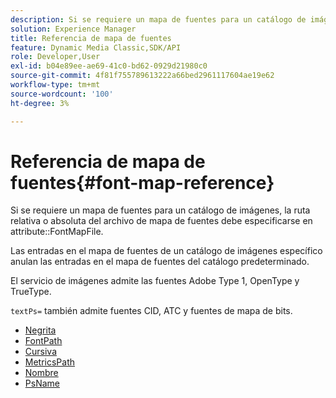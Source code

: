 ```yaml
---
description: Si se requiere un mapa de fuentes para un catálogo de imágenes, la ruta relativa o absoluta del archivo del mapa de fuentes debe especificarse en el atributo FontMapFile.
solution: Experience Manager
title: Referencia de mapa de fuentes
feature: Dynamic Media Classic,SDK/API
role: Developer,User
exl-id: b04e89ee-ae69-41c0-bd62-0929d21980c0
source-git-commit: 4f81f755789613222a66bed2961117604ae19e62
workflow-type: tm+mt
source-wordcount: '100'
ht-degree: 3%

---
```


# Referencia de mapa de fuentes{#font-map-reference}

Si se requiere un mapa de fuentes para un catálogo de imágenes, la ruta relativa o absoluta del archivo de mapa de fuentes debe especificarse en attribute::FontMapFile.

Las entradas en el mapa de fuentes de un catálogo de imágenes específico anulan las entradas en el mapa de fuentes del catálogo predeterminado.

El servicio de imágenes admite las fuentes Adobe Type 1, OpenType y TrueType.

`textPs=` también admite fuentes CID, ATC y fuentes de mapa de bits.

* [Negrita](r-bold-font.md)
* [FontPath](r-fontpath-font.md)
* [Cursiva](r-italic-font.md)
* [MetricsPath](r-metricspath-font.md)
* [Nombre](r-name-font.md)
* [PsName](r-psname-font.md)

